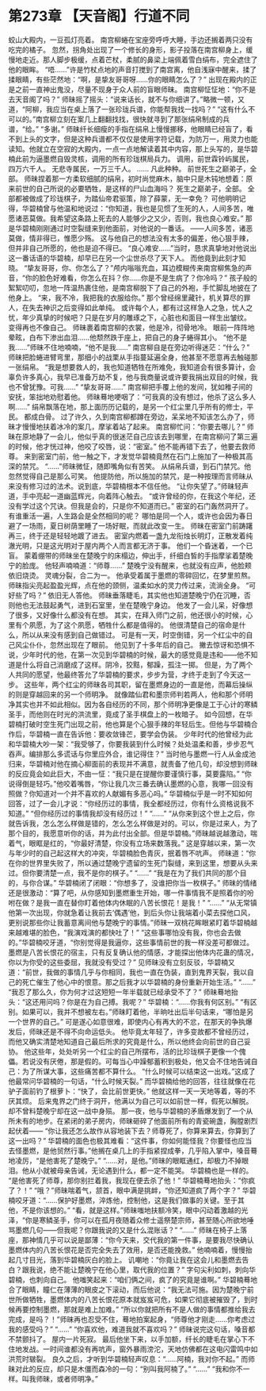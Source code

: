 # 第273章 【天音阁】行道不同
蛟山大殿内，一豆孤灯亮着。
南宫柳蜷在宝座旁呼呼大睡，手边还搁着两只没有吃完的橘子。
忽然，拐角处出现了一个修长的身形，影子投落在南宫柳身上，缓慢地走近。那人脚步极缓，点着芒杖，柔腻的鼻梁上端佩着雪白绢布，完全遮住了他的眼眸。
“唔……”许是竹杖点地的声音打搅到了南宫离，他自浅寐中醒来，揉了揉眼睛，有些茫然地：“啊，是挚友哥哥呀……你的眼睛怎么了？”
出现在殿内的正是之前一直神出鬼没，尽量不现身于众人前的盲眼师昧。
南宫柳怔怔地：“你不是去天音阁了吗？”
师昧摇了摇头：“说来话长，就不与你细讲了。”略微一顿，又道，“阿柳，我应当在桌上落了一张珍珑兵谱，你能帮我找一找吗？”
“这有什么不可以的。”南宫柳立刻在案几上翻翻找找，很快就寻到了那张绢帛制成的兵谱，“给。”
“多谢。”
师昧纤长细瘦的手指在绢帛上慢慢挪移，他眼睛已经盲了，看不到上头的文字，但是这种兵谱都不仅仅是使用字符记载，为防万一，用灵力也能读知。他就立在空寂的大殿内，一点一点地解读着其中内容，那上头写的，是华碧楠此前为逼墨燃自毁灵核，调用的所有珍珑棋局兵力。
调用，前世霖铃屿属民，四万六千人。
无悲寺属民，一万三千人。
……
凡此种种。
前世死生之巅弟子，全部。
师昧捏着那一方柔软细腻的绢帛，初时尚觉麻木，脑中只是木钝地想着：原来前世的自己所说的必要牺牲，是这样的尸山血海吗？
死生之巅弟子，全部。
全部都被做成了珍珑棋子，为踏仙帝君驱策，除了薛蒙，无一幸免？
可他明明记得，华碧楠曾与他温和地说过：“你知道，我也是见惯了生死的人，人间多苦，唯愿诸恶莫做。我希望这条路上死去的人能够少之又少，否则，我也良心难安。”
那是华碧楠刚刚通过时空裂缝来到他面前，对他说的一番话。
——人间多苦，诸恶莫做，情非得已，惟愿少殇。
这与他自己的想法没有太多的偏差，他心狠手辣，但并非自己所愿的，他也是迫不得已。
“良心难安……”当时，恳求真挚地对他说出这一番话语的华碧楠，却早已在另一个尘世杀尽了天下人。
而他竟到此刻才知晓。
“挚友哥哥，你、你怎么了？”颅内嗡嗡充血，耳边模糊传来南宫柳焦急的声音，“你的脸色好难看，你怎么在抖？你……你是不是生病了？你冷吗？”
孩子般的絮絮叨叨，忽地一阵温热裹住他，是南宫柳脱下了自己的外袍，手忙脚乱地披在了他身上。
“来，我不冷，我把我的衣服给你。”
那个曾经绵里藏针，机关算尽的罪人，在失去神识之后变得如此单纯。
或许每个人，都有过这样急人之急，忧人之忧，年少真挚的时候吧？只是在岁月的雕琢之下，心脏也和面目一样生出皱纹。
变得再也不像自己。
师昧裹着南宫柳的衣裳，他是冷，彻骨地冷。
眼前一阵阵地晕眩，白布下渗出血泪……他颓然跌于座上，把自己的身子蜷得其小。
“他不是我……”师昧不住地喃喃，“他不是我……”
南宫柳自是在旁边听得迷茫：“什么？”
师昧把脸蜷进臂弯里，那细小的战栗从手指蔓延遍全身，他甚至不愿意再去触碰那一张绢帛。
“我是想要救人的，我也知道牺牲在所难免，我知道会有很多算计，会辜负许多真心，我早已准备万劫不复，他与我商量说或许要我捐出双目的时候，我也不曾犹豫。可我……”
“挚友哥哥……”
南宫柳把手覆上他的发间，犹如稚子间的安抚，笨拙地劝慰着他。
师昧蓦地哽咽了：“可我真的没有想过，他杀了这么多人啊……”
绢帛飘落在地，那上面历历记载的，是另一个红尘里几乎所有的修士，平民。
都成白骨。
过了许久，久到南宫柳都蹲在旁边，呆呆地不知该怎么办了，师昧才慢慢地扶着冰冷的案几，摩挲着站了起来。
南宫柳忙问：“你要去哪儿？”
师昧在原地静了一会儿，他似乎真的很迷茫自己应该去到哪里，在南宫柳问了第三遍的时候，他才恍过神，他咬了咬唇，说：“密室。”
他不能再错下去了，他要去救师尊。
来到密室门前，他一触之下，才发觉华碧楠竟然在石门上施加了一种极其高深的禁咒。
“……”师昧微怔，随即嘴角似有苦笑。
从绢帛兵谱，到石门禁咒。他忽然觉得自己是那么可笑。
他提防他，所以施加的禁咒，是一种按理而言师昧从来没有修习过的法术。说到底，华碧楠根本不信任他。
“让你失望了。”师昧轻声道，手中亮起一道幽蓝辉光，向着阵心触去。
“或许曾经的你，在我这个年纪，还没有学过这个咒诀。但我是会的，只是你不知道而已。”
密室的石门轰然洞开了。
有谁重活一遍，人生路会是全然相同的呢？
哪怕是同一个人，或许也会因为春日避了一场雨，夏日树荫里睡了一场好眠，而就此改变一生。
师昧在密室门前踌躇再三，终于还是轻轻地踱了进去。
密室内燃着一盏九龙衔烛长明灯，正散发着纯澈光明，只是这光明对于屋内两个人而言都无济于事。
他们一个昏迷着，一个已盲。
蒙着绷带的师昧坐在楚晚宁的床榻边，伸出手，纤细白皙的手指摩挲着楚晚宁的脸庞。
他轻声喃喃道：“师尊……”
楚晚宁没有醒来，也就没有应声，他脸颊依旧烧烫。
灵魂分裂，合二为一。
他承受着属于墨燃的零碎回忆，在梦里煎熬。
师昧指尖亮起盈盈光辉，点在他的颈侧，温柔如水的灵力传过来，流淌全身。
“可好些了吗？”
依旧无人答他。
师昧垂落睫毛，其实他也知道楚晚宁仍在沉睡，否则他也无法鼓起勇气，进到石室里，坐在楚晚宁身边。
他发了一会儿呆，好像想了很多，又好像什么都没有在想。
其实，在拜入师门之前，他还很小的时候，心里有个夙愿，为了这个夙愿，牺牲什么都是值得的。
他很清楚自己的宿命是什么，所以从来没有感到自己做错过。
可是有一天，时空倒错，另一个红尘中的自己风尘仆仆，忽然出现在了眼前。
他见到了十多年后的自己。
撇去惊讶和恐惧不说，少年时代的他，在第一次见到华碧楠的时候，最大的感觉竟是违和——他不知道是什么将自己消磨成了这样。阴冷，狡黠，郁躁，孤注一掷。
但是，为了两个人共同的愿望，他最终答允了华碧楠的要求，步步为营，才终于走到了今天这一步。
这些年，两个红尘的师昧各司其职，留在墨燃身边的一直是他，而幕后操纵的则是穿越回来的另一个师明净。
就像踏仙君和墨宗师判若两人，他和那个师明净其实也并不如此相似。因为各自经历的不同，那个师明净更像是工于心计的寒鳞圣手，而他则在时光的洪流里，竟成了圣手棋盘上的一枚暗子。
如今回想，在华碧楠打破时空生死门出现之前，他也算是个心狠手辣的年轻后生。但他与华碧楠合作后，华碧楠一直在告诉他：要收敛锋芒，要学会伪装。
少年时代的他曾经为此和华碧楠大吵一架：“我受够了，你要我装到什么时候？处处温柔和善，步步忍气吞声。编排那么多谎话与你里应外合，谁记得住？”
当时他与墨燃一行人从金成池归来，华碧楠对他在摘心柳面前的表现并不满意，就责备了他几句，却没想到师昧的反应竟会如此巨大，不由一怔：“我只是在提醒你要谨慎行事，莫要露陷。”
“你说得倒是轻巧。”他咬着嘴唇，“你让我几次三番去确认墨燃的心意，我哪一回没有照做？你知道对一个并不喜欢的人献媚有多恶心吗。”
华碧楠似乎是一时不知如何回答，过了一会儿才说：“你经历过的事情，我全都经历过，你有什么资格说我不知道。”
“但你经历过的事情我却没有经历过！”
“……”
“从你来到这个世上之后，你就告诉我，怎么怎么样做是错的，怎么怎么样做是对的。可以，你是过来人，为了那个目的，我愿意听你的话，并为此付出全部。但是华碧楠。”师昧越说越激动，喘着气，眼眶是红的，“你最好清楚，你没有立场来数落我。”
这是穿越以来，第一次与年少时的自己起这样大的冲突，华碧楠脸色青灰，抿着唇不吭声。
师昧道：“你在你的世界里失败了，所以通过楚晚宁遗留的生死门裂缝，来到这里，想要从头来过。但你要清楚一点，我不是你的棋子。”
“……”
“我是在为了我们共同的那个目的，与你合谋。”
华碧楠闭了闭眼：“你想多了，没谁把你当一枚棋子。”
师昧的情绪还是很激动：“算了吧，从你感知到墨燃重生开始，哪一件事情我不是照着你的吩咐在做？是我一直在替你盯着他体内休眠的八苦长恨花！是我！”
“……”
“从无常镇他第一次出现，你就急着让我前去‘偶遇’他，到后头你让我端着小菜去探他口风，更别说那些你让我蓄意离间他与楚晚宁的事情。”师昧一双桃花眸眼紧盯着华碧楠越来越难堪的脸色，“我演戏演的都快吐了！”
“这些事哪怕没有我，你也会去做的。”华碧楠咬牙道，“你别觉得是我逼你，这些事情前世的我一样没差可都做过。墨燃是八苦长恨花的宿主，只有反复确认他的情感，才能探出他体内花蛊的情况，你以为你受的这些委屈，我就没有受过？”
见师昧没有立刻反驳，华碧楠又道：“前世，我做的事情几乎与你相同，我也一直在伪装，直到鬼界天裂，我以自己的死亡催生了他心中的恨意。那之后我才以华碧楠的身份重新开始生活。”
“……”
“我忍了那么久，你为何才过这短短一年半载就已经承受不了？”
师昧蓦地抬头：“这还用问吗？你是在为自己搏。我呢？”
华碧楠：“……你我有何区别。”
“有区别。如果可以，我并不想被左右。”师昧盯着他，半晌吐出后半句话来，“哪怕是另一个世界的自己。”
可是遂心如意很难，即使内心有再大的不忿，在那天的争执爆发后，师昧还是不得不向命运低头。
他毕竟太年轻了，许多变故都不曾经历过，而他又确实清楚地知道自己最后所求的究竟是什么，所以他终会向前世的自己妥协。
他这些年，处处听另一个红尘的自己所摆布，活的比珍珑棋子更像一个傀儡。若说没有厌倦，那是假的。可每当心中躁郁蓄积到极处，他又会不住地告诫自己：为了所谋大事，这些痛苦都不算什么。
“什么时候可以结束这一出戏。”这成了他最常问华碧楠的一句话，“什么时候天裂。”
而华碧楠给他的回答，往往就像在花驴子面前钓了根萝卜：“快了，会比前世更快。”
他就这样一天一天地等着，等的不厌其烦。
后来鬼界之门终于洞开，他满以为自己可以如前世一样，假死以解脱。却不曾料楚晚宁却在这一战中身殒。
那一夜，他与华碧楠的矛盾爆发到了一个从所未有的地步。在紧闭的弟子房内，师昧砸碎了他面前所有的青瓷碗盏，胸膛剧烈起伏着——
“你让我还怎么故作从容地装下去？师尊死了，你算来算去，你算到了这一出吗？”
华碧楠的面色也极其难看：“这件事，你如何能怪我？你要怪也应当去怪墨燃，是他贸然行事。”他搁在桌几上的手指紧捏成拳，几乎陷入掌中，嗓音蓦地凌厉，“是他害死了楚晚宁。”
“……对，是他。”师昧的眼眶通红，却极力不掉眼泪。他从小就被母亲告诫，无论遇到什么，都一定不能哭。
华碧楠也是一样的。
“是他害死了师尊，那你别拦着我，我现在便去杀了他！”
华碧楠蓦地抬头：“你疯了？！”
“哦？”师昧喘着气，颔首，眼中满是挑衅，“你还知道疯了两个字？”
华碧楠咬牙道：“……保护好墨燃，淬炼他，控制他，这是我们做事的关键。至于其他，不是你该想的。”
“看，就是这样。”师昧嗤地扶额冷笑，眼中闪动着激越的光泽，“你是寒鳞圣手，你可以在孤月夜随着众修士遥祭楚宗师，甚至随心所欲地唾骂墨燃几句——但我呢？你跟我说的又是什么混账话？”
“……”
师昧在椅子上落座，那神情几乎可以说是鄙薄：“你今天来，交代我的第一件事，是要我尽快确认墨燃体内的八苦长恨花是否完全失去了效用，是否还能挽救。”
他喃喃着，慢慢抬起几寸目光，落到华碧楠灰白的脸上。
讥嘲地：“你竟让我在这会儿和墨燃去告白？跟我说，绝不能让楚晚宁在他心里，取代我的位置？”
字句尖利如刺，刺向华碧楠，也刺向自己。
他嗤笑起来：“咱们俩之间，疯了的究竟是谁啊。”
华碧楠蓦地合了眼睛，瞳仁在薄薄的眼皮之下滚动，而后他说：“我无法可施。因为楚晚宁前世所做牺牲，墨燃体内的八苦长恨花原本就岌岌可危，如果它彻底被摧毁了，到时候再要控制墨燃，那就是难上加难。”
“所以你就把所有不是人做的事情都推给我去完成，是吗？！”师昧再也忍受不住，蓦地拍案起身，“师尊他才刚走……你考虑过我的感受吗？”
“……”
“你喜欢他，难道我就不喜欢吗？”
师昧说完这句话，嗓音都不禁颤抖了。
屋内一片死寂。
最后他坐下来，以手加额，纤长的睫毛在掌心下不住地发战。一时间谁都没有再吭声，窗外暴雨滂沱，天地仿佛都在这电闪雷鸣中如洪荒时皲裂。
良久之后，才听到华碧楠轻声叹息：“……阿楠，我对你不起。”
而师昧对此的反应，却只是木僵而森冷的一句：“别叫我阿楠了。”
“……”
“我和你不一样。叫我师昧，或者师明净。”
